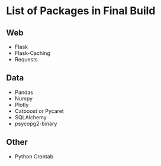List of Packages in Final Build
===

Web
---
*   Flask
*   Flask-Caching
*   Requests


Data
---
*   Pandas
*   Numpy
*   Plotly
*   Catboost or Pycaret
*   SQLAlchemy
*   psycopg2-binary


Other
---
*   Python Crontab